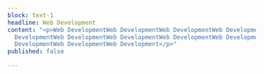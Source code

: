 ```yaml
---
block: text-1
headline: Web Development
content: "<p>Web DevelopmentWeb DevelopmentWeb DevelopmentWeb DevelopmentWeb DevelopmentWeb
  DevelopmentWeb DevelopmentWeb DevelopmentWeb DevelopmentWeb DevelopmentWeb DevelopmentWeb
  DevelopmentWeb DevelopmentWeb Development</p>"
published: false

---
```

